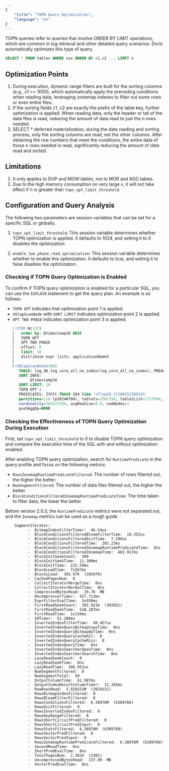 ```yaml
---
{
    "title": "TOPN Query Optimization",
    "language": "en"
}
---
```


TOPN queries refer to queries that involve ORDER BY LIMIT operations, which are common in log retrieval and other detailed query scenarios. Doris automatically optimizes this type of query.

```sql
SELECT * FROM tablex WHERE xxx ORDER BY c1,c2 ... LIMIT n
```

## Optimization Points

1. During execution, dynamic range filters are built for the sorting columns (e.g., c1 >= 1000), which automatically apply the preceding conditions when reading data, leveraging zonemap indexes to filter out some rows or even entire files.
2. If the sorting fields c1, c2 are exactly the prefix of the table key, further optimization is applied. When reading data, only the header or tail of the data files is read, reducing the amount of data read to just the n rows needed.
3. SELECT * deferred materialization, during the data reading and sorting process, only the sorting columns are read, not the other columns. After obtaining the row numbers that meet the conditions, the entire data of those n rows needed is read, significantly reducing the amount of data read and sorted.

## Limitations

1. It only applies to DUP and MOW tables, not to MOR and AGG tables.
2. Due to the high memory consumption on very large `n`, it will not take effect if n is greater than `topn_opt_limit_threshold`.

## Configuration and Query Analysis

The following two parameters are session variables that can be set for a specific SQL or globally.

1. `topn_opt_limit_threshold`: This session variable determines whether TOPN optimization is applied. It defaults to 1024, and setting it to 0 disables the optimization.

2. `enable_two_phase_read_optimization`: This session variable determines whether to enable this optimization. It defaults to true, and setting it to false disables the optimization.

### Checking if TOPN Query Optimization is Enabled

To confirm if TOPN query optimization is enabled for a particular SQL, you can use the `EXPLAIN` statement to get the query plan. An example is as follows:

- `TOPN OPT` indicates that optimization point 1 is applied.
- `VOlapScanNode` with `SORT LIMIT` indicates optimization point 2 is applied.
- `OPT TWO PHASE` indicates optimization point 3 is applied.

```sql
   1:VTOP-N(137)
   |   order by: @timestamp18 DESC
   |   TOPN OPT
   |   OPT TWO PHASE
   |   offset: 0
   |   limit: 10
   |   distribute expr lists: applicationName5
   |  
   0:VOlapScanNode(106)
      TABLE: log_db.log_core_all_no_index(log_core_all_no_index), PREAGGREGATION: ON
      SORT INFO:
           @timestamp18
      SORT LIMIT: 10
      TOPN OPT:1
      PREDICATES: ZYCFC-TRACE-ID4 like '%flowId-1720055220933%'
      partitions=1/8 (p20240704), tablets=250/250, tabletList=1727094,1727096,1727098 ...
      cardinality=345472780, avgRowSize=0.0, numNodes=1
      pushAggOp=NONE
```

### Checking the Effectiveness of TOPN Query Optimization During Execution

First, set `topn_opt_limit_threshold` to 0 to disable TOPN query optimization and compare the execution time of the SQL with and without optimization enabled.

After enabling TOPN query optimization, search for `RuntimePredicate` in the query profile and focus on the following metrics:

- `RowsZonemapRuntimePredicateFiltered`: The number of rows filtered out, the higher the better.
- `NumSegmentFiltered`: The number of data files filtered out, the higher the better.
- `BlockConditionsFilteredZonemapRuntimePredicateTime`: The time taken to filter data, the lower the better.

Before version 2.0.3, the `RuntimePredicate` metrics were not separated out, and the `Zonemap` metrics can be used as a rough guide.

```
    SegmentIterator:
          -  BitmapIndexFilterTimer:  46.54us
          -  BlockConditionsFilteredBloomFilterTime:  10.352us
          -  BlockConditionsFilteredDictTime:  7.299us
          -  BlockConditionsFilteredTime:  202.23ms
          -  BlockConditionsFilteredZonemapRuntimePredicateTime:  0ns
          -  BlockConditionsFilteredZonemapTime:  402.917ms
          -  BlockInitSeekCount:  399
          -  BlockInitSeekTime:  11.309ms
          -  BlockInitTime:  215.59ms
          -  BlockLoadTime:  7s567ms
          -  BlocksLoad:  392.97K  (392970)
          -  CachedPagesNum:  0
          -  CollectIteratorMergeTime:  0ns
          -  CollectIteratorNormalTime:  0ns
          -  CompressedBytesRead:  29.76  MB
          -  DecompressorTimer:  427.713ms
          -  ExprFilterEvalTime:  3s930ms
          -  FirstReadSeekCount:  392.921K  (392921)
          -  FirstReadSeekTime:  528.287ms
          -  FirstReadTime:  1s134ms
          -  IOTimer:  51.286ms
          -  InvertedIndexFilterTime:  49.457us
          -  InvertedIndexQueryBitmapCopyTime:  0ns
          -  InvertedIndexQueryBitmapOpTime:  0ns
          -  InvertedIndexQueryCacheHit:  0
          -  InvertedIndexQueryCacheMiss:  0
          -  InvertedIndexQueryTime:  0ns
          -  InvertedIndexSearcherOpenTime:  0ns
          -  InvertedIndexSearcherSearchTime:  0ns
          -  LazyReadSeekCount:  0
          -  LazyReadSeekTime:  0ns
          -  LazyReadTime:  106.952us
          -  NumSegmentFiltered:  0
          -  NumSegmentTotal:  50
          -  OutputColumnTime:  61.987ms
          -  OutputIndexResultColumnTimer:  12.345ms
          -  RawRowsRead:  3.929151M  (3929151)
          -  RowsBitmapIndexFiltered:  0
          -  RowsBloomFilterFiltered:  0
          -  RowsConditionsFiltered:  6.38976M  (6389760)
          -  RowsDictFiltered:  0
          -  RowsInvertedIndexFiltered:  0
          -  RowsKeyRangeFiltered:  0
          -  RowsShortCircuitPredFiltered:  0
          -  RowsShortCircuitPredInput:  0
          -  RowsStatsFiltered:  6.38976M  (6389760)
          -  RowsVectorPredFiltered:  0
          -  RowsVectorPredInput:  0
          -  RowsZonemapRuntimePredicateFiltered:  6.38976M  (6389760)
          -  SecondReadTime:  0ns
          -  ShortPredEvalTime:  0ns
          -  TotalPagesNum:  2.301K  (2301)
          -  UncompressedBytesRead:  137.99  MB
          -  VectorPredEvalTime:  0ns
```
